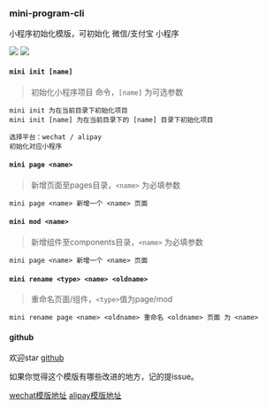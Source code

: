 ### mini-program-cli
小程序初始化模版，可初始化 微信/支付宝 小程序

![](https://img.shields.io/npm/dt/@yunlong.syl/mini-program-cli.svg)
![](https://img.shields.io/npm/l/@yunlong.syl/mini-program-cli.svg)

#### `mini init [name]`
> 初始化小程序项目 命令，`[name]` 为可选参数

```
mini init 为在当前目录下初始化项目
mini init [name] 为在当前目录下的 [name] 目录下初始化项目

选择平台：wechat / alipay
初始化对应小程序
```

#### `mini page <name>`
> 新增页面至pages目录，`<name>` 为必填参数

```
mini page <name> 新增一个 <name> 页面 
```

#### `mini mod <name>`
> 新增组件至components目录，`<name>` 为必填参数

```
mini page <name> 新增一个 <name> 页面 
```

#### `mini rename <type> <name> <oldname>`
> 重命名页面/组件，`<type>`值为page/mod

```
mini rename page <name> <oldname> 重命名 <oldname> 页面 为 <name> 
```

#### github
欢迎star [github](https://github.com/suyunlongsy/mini-program-cli.git) 

如果你觉得这个模版有哪些改进的地方，记的提issue。

[wechat模版地址](https://github.com/suyunlongsy/wechat-mini-template.git)
[alipay模版地址](https://github.com/suyunlongsy/alipay-mini-template.git)